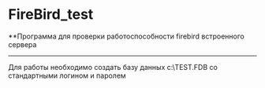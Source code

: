 FireBird_test
======

**Программа для проверки работоспособности firebird встроенного сервера

----

Для работы необходимо создать базу данных c:\TEST.FDB со стандартными логином и паролем


